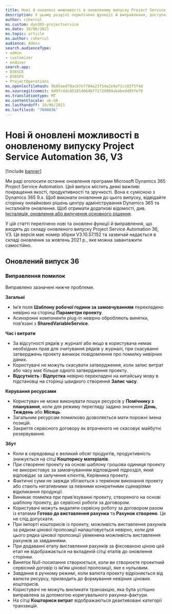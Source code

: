 ```yaml
---
title: Нові й оновлені можливості в оновленому випуску Project Service Automation 36, V3
description: У цьому розділі перелічено функції й виправлення, доступні у випуску Microsoft Dynamics 365 Project Service Automation 36, V3.
author: ruhercul
ms.custom: dyn365-projectservice
ms.date: 10/06/2021
ms.topic: article
ms.author: ruhercul
audience: Admin
search.audienceType:
- admin
- customizer
- enduser
search.app:
- D365CE
- D365PS
- ProjectOperations
ms.openlocfilehash: 9b85aed79acb7e7784a23f54a2e9af1cc83f5f4d
ms.sourcegitcommit: 6d9fc4dc851814664bf71729904ab4bedd85fe70
ms.translationtype: MT
ms.contentlocale: uk-UA
ms.lasthandoff: 10/06/2021
ms.locfileid: "7606836"
---
```

# <a name="whats-new-or-changed-in-project-service-automation-update-release-36-v3"></a>Нові й оновлені можливості в оновленому випуску Project Service Automation 36, V3

[!include [banner](../includes/psa-now-project-operations.md)]

Ми раді оголосити останнє оновлення програми Microsoft Dynamics 365 Project Service Automation. Цей випуск містить деякі важливі покращення якості, продуктивності та зручності. Вона є сумісною з Dynamics 365 9.x. Щоб виконати оновлення до цього випуску, відвідайте сторінку онлайнових рішень центру адміністрування Dynamics 365 та інсталюйте оновлення. Щоб отримати додаткові відомості, див. [Інсталяція, оновлення або вилучення основного рішення](/power-platform/admin/install-remove-preferred-solution).

У цій статті перелічено нові та оновлені функції й виправлення, що входять до складу оновленого випуску Project Service Automation 36, V3. Ця версія має номер збірки V3.10.57.152 та зазвичай надається в складі оновлення за жовтень 2021 р., яке можна завантажити самостійно.

## <a name="update-release-36"></a>Оновлений випуск 36

### <a name="bug-fixes"></a>Виправлення помилок

Виправлено зазначені нижче проблеми.

**Загальні**
- Ім’я поля **Шаблону робочої години за замовчуванням** перекладено невірно на сторінці **Параметри проекту**.
- Асинхронні компоненти plug-in невірно обробляють винятки, пов’язані з **SharedVariableService**.

**Час і витрати**
- За відсутності рядків у журналі або якщо в користувача немає необхідних прав для зчитування рядків у журналі, при скасуванні затверджень проекту виникає повідомлення про помилку невірних даних.
- Користувачі не можуть скасувати затвердження, коли запис витрат або часу має більше одного затвердження проекту.
- **Відсутність** і **Відпустка** невірно перекладені на китайську мову в підстановці на сторінці швидкого створення **Запис часу**.

**Керування ресурсами**
- Користувач не може виконувати пошук ресурсів у **Помічнику з планування**, коли для режиму перегляду задано значення **День**, **Тиждень** або **Місяць**.
- Загальним ресурсам помилково дозволяється мати порожні імена позицій. 
- Закриття сервісного договору як втраченого не скасовує майбутні резервування.

**Збут**
- Коли в середовищі є великий обсяг продуктів, продуктивність знижується на сітці **Кошторису матеріалів**.
- При створенні проекту на основі шаблону грошова одиниця проекту не використовує за замовчуванням відповідний підрозділ, який відповідає за залучення клієнтів, Керівника проекту.
- Фактичні суми не завжди збігаються з терміном виконання проекту або стають негативними за певними конкретними сценаріями відкликання продукції.
- Виникає помилка при прив’язуванні проекту, створеного на основі шаблону проекту, до сервісної роботи за договором.
- Користувачі можуть видаляти сервісну роботу за договором разом із етапами **Готово до виставлення рахунка** та **Рахунок створено**. Це не слід допускати.
- При імпорті кошторисів із проекту, можливість виставлення рахунків за рядком цінової пропозиції налаштовується невірно, коли для цього рядка цінової пропозиції увімкнена можливість виставлення рахунків за завданнями.
- При додаванні етапу виставлення рахунків за фіксованою ціною цей етап не відображається на вкладеній сітці етапів до оновлення сторінки.
- Виняток Null-посилання створюється, коли ви створюєте проектний сервісний договір із ім’ям цінової пропозиції, яке є нульовим.
- Завдання в ручному режимі, коли валюта проекту відрізняється від валюти ресурсу, призводить до формування невірних цінових кошторисів.
- Користувачі не можуть викликати транзакцію, яка була успішно виправлена за допомогою коригувального рахунка-фактури.
- На сітці **Кошториси витрат** відображаються деактивовані категорії транзакцій.



